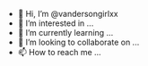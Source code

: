 - 👋 Hi, I’m @vandersongirlxx
- 👀 I’m interested in ...
- 🌱 I’m currently learning ...
- 💞️ I’m looking to collaborate on ...
- 📫 How to reach me ...

<!---
vandersongirlxx/vandersongirlxx is a ✨ special ✨ repository because its `README.md` (this file) appears on your GitHub profile.
You can click the Preview link to take a look at your changes.
--->
